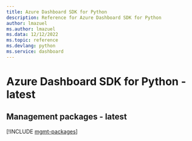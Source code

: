 ```yaml
---
title: Azure Dashboard SDK for Python
description: Reference for Azure Dashboard SDK for Python
author: lmazuel
ms.author: lmazuel
ms.data: 12/12/2022
ms.topic: reference
ms.devlang: python
ms.service: dashboard
---
```

# Azure Dashboard SDK for Python - latest

## Management packages - latest
[!INCLUDE [mgmt-packages](dashboard-mgmt-index.md)]